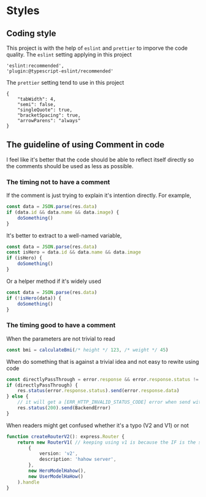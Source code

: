 # Styles

## Coding style

This project is with the help of `eslint` and `prettier` to imporve the code quality.
The `eslint` setting applying in this project

```
'eslint:recommended',
'plugin:@typescript-eslint/recommended'
```

The `prettier` setting tend to use in this project

```
{
    "tabWidth": 4,
    "semi": false,
    "singleQuote": true,
    "bracketSpacing": true,
    "arrowParens": "always"
}
```

## The guideline of using Comment in code

I feel like it's better that the code should be able to reflect itself directly so the comments should be used as less as possible.

### The timing not to have a comment

If the comment is just trying to explain it's intention directly.
For example,

```typescript class="lineNo"
const data = JSON.parse(res.data)
if (data.id && data.name && data.image) {
    doSomething()
}
```

It's better to extract to a well-named variable,

```typescript class="lineNo"
const data = JSON.parse(res.data)
const isHero = data.id && data.name && data.image
if (isHero) {
    doSomething()
}
```

Or a helper method if it's widely used

```typescript class="lineNo"
const data = JSON.parse(res.data)
if (!isHero(data)) {
    doSomething()
}
```

### The timing good to have a comment

When the parameters are not trivial to read

```typescript class="lineNo"
const bmi = calculateBmi(/* height */ 123, /* weight */ 45)
```

When do something that is against a trivial idea and not easy to rewite using code

```typescript class="lineNo"
const directlyPassThrough = error.response && error.response.status != 1000
if (directlyPassThrough) {
    res.status(error.response.status).send(error.response.data)
} else {
    // it will get a [ERR_HTTP_INVALID_STATUS_CODE] error when send with status code 1000
    res.status(200).send(BackendError)
}
```

When readers might get confused whether it's a typo (V2 and V1) or not

```typescript class="lineNo"
function createRouterV2(): express.Router {
    return new RouterV1( // keeping using v1 is because the IF is the same
        {
            version: 'v2',
            description: 'hahow server',
        },
        new HeroModelHahow(),
        new UserModelHaHow()
    ).handle
}
```
